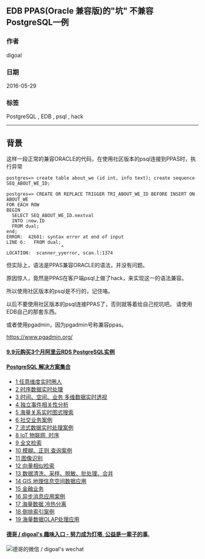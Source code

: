 ## EDB PPAS(Oracle 兼容版)的"坑" 不兼容PostgreSQL一例  
                                                                                                                                                                                               
### 作者                                                                                                                                                                                               
digoal                                                                                                                                                                                               
                                                                                                                                                                                               
### 日期                                                                                                                                                                                               
2016-05-29                                                                                                                                                                                        
                                                                                                                                                                                               
### 标签                                                                                                                                                                                               
PostgreSQL , EDB , psql , hack             
                                                                                                                                                                                               
----                                                                                                                                                                                               
                                                                                                                                                                                               
## 背景                                                                                   
这样一段正常的兼容ORACLE的代码，在使用社区版本的psql连接到PPAS时，执行异常  
  
```  
postgres=> create table about_we (id int, info text); create sequence SEQ_ABOUT_WE_ID;  
  
postgres=> CREATE OR REPLACE TRIGGER TRI_ABOUT_WE_ID BEFORE INSERT ON ABOUT_WE  
FOR EACH ROW  
BEGIN  
  SELECT SEQ_ABOUT_WE_ID.nextval  
  INTO :new.ID  
  FROM dual;    
end;  
ERROR:  42601: syntax error at end of input  
LINE 6:   FROM dual;  
                    ^  
LOCATION:  scanner_yyerror, scan.l:1374  
```  
  
但实际上，语法是PPAS兼容ORACLE的语法，并没有问题。  
  
原因惊人，竟然是PPAS在客户端psql上做了hack，来实现这一的语法兼容。  
  
所以使用社区版本的psql是不行的，记住咯。  
  
以后不要使用社区版本的psql连接PPAS了，否则就等着给自己挖坑吧。 请使用EDB自己的那套东西。  
  
或者使用pgadmin，因为pgadmin号称兼容ppas。  
  
https://www.pgadmin.org/  
  
  
  
  
  
  
  
  
  
  
  
  
  
  
  
  
  
  
  
  
  
  
  
  
  
  
  
  
  
  
  
  
  
  
  
  
  
  
  
  
  
  
  
  
  
#### [9.9元购买3个月阿里云RDS PostgreSQL实例](https://www.aliyun.com/database/postgresqlactivity "57258f76c37864c6e6d23383d05714ea")
  
  
#### [PostgreSQL 解决方案集合](https://yq.aliyun.com/topic/118 "40cff096e9ed7122c512b35d8561d9c8")
- [1 任意维度实时圈人](https://yq.aliyun.com/topic/118 "40cff096e9ed7122c512b35d8561d9c8")
- [2 时序数据实时处理](https://yq.aliyun.com/topic/118 "40cff096e9ed7122c512b35d8561d9c8")
- [3 时间、空间、业务 多维数据实时透视](https://yq.aliyun.com/topic/118 "40cff096e9ed7122c512b35d8561d9c8")
- [4 独立事件相关性分析](https://yq.aliyun.com/topic/118 "40cff096e9ed7122c512b35d8561d9c8")
- [5 海量关系实时图式搜索](https://yq.aliyun.com/topic/118 "40cff096e9ed7122c512b35d8561d9c8")
- [6 社交业务案例](https://yq.aliyun.com/topic/118 "40cff096e9ed7122c512b35d8561d9c8")
- [7 流式数据实时处理案例](https://yq.aliyun.com/topic/118 "40cff096e9ed7122c512b35d8561d9c8")
- [8 IoT 物联网, 时序](https://yq.aliyun.com/topic/118 "40cff096e9ed7122c512b35d8561d9c8")
- [9 全文检索](https://yq.aliyun.com/topic/118 "40cff096e9ed7122c512b35d8561d9c8")
- [10 模糊、正则 查询案例](https://yq.aliyun.com/topic/118 "40cff096e9ed7122c512b35d8561d9c8")
- [11 图像识别](https://yq.aliyun.com/topic/118 "40cff096e9ed7122c512b35d8561d9c8")
- [12 向量相似检索](https://yq.aliyun.com/topic/118 "40cff096e9ed7122c512b35d8561d9c8")
- [13 数据清洗、采样、脱敏、批处理、合并](https://yq.aliyun.com/topic/118 "40cff096e9ed7122c512b35d8561d9c8")
- [14 GIS 地理信息空间数据应用](https://yq.aliyun.com/topic/118 "40cff096e9ed7122c512b35d8561d9c8")
- [15 金融业务](https://yq.aliyun.com/topic/118 "40cff096e9ed7122c512b35d8561d9c8")
- [16 异步消息应用案例](https://yq.aliyun.com/topic/118 "40cff096e9ed7122c512b35d8561d9c8")
- [17 海量数据 冷热分离](https://yq.aliyun.com/topic/118 "40cff096e9ed7122c512b35d8561d9c8")
- [18 倒排索引案例](https://yq.aliyun.com/topic/118 "40cff096e9ed7122c512b35d8561d9c8")
- [19 海量数据OLAP处理应用](https://yq.aliyun.com/topic/118 "40cff096e9ed7122c512b35d8561d9c8")
  
  
#### [德哥 / digoal's 趣味入口 - 努力成为灯塔, 公益是一辈子的事.](https://github.com/digoal/blog/blob/master/README.md "22709685feb7cab07d30f30387f0a9ae")
  
  
![德哥的微信 / digoal's wechat](../pic/digoal_weixin.jpg "f7ad92eeba24523fd47a6e1a0e691b59")
  
